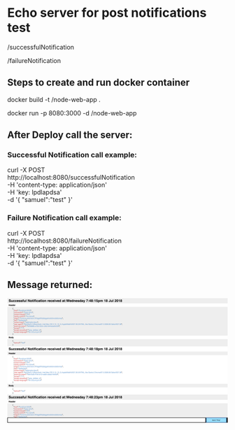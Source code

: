 
# Echo server for post notifications test

/successfulNotification

/failureNotification


## Steps to create and run docker container

docker build -t <your username>/node-web-app .

docker run -p 8080:3000 -d <your username>/node-web-app



## After Deploy call the server:

### Successful Notification call example:
curl -X POST \
  http://localhost:8080/successfulNotification \
  -H 'content-type: application/json' \
  -H 'key: lpdlapdsa' \
  -d '{
	"samuel":"test"
}'


### Failure Notification call example:
curl -X POST \
  http://localhost:8080/failureNotification \
  -H 'content-type: application/json' \
  -H 'key: lpdlapdsa' \
  -d '{
	"samuel":"test"
}'

## Message returned:

![Print](https://github.com/samuelteixeiras/nodeEchoServer/blob/master/print-page.png)
